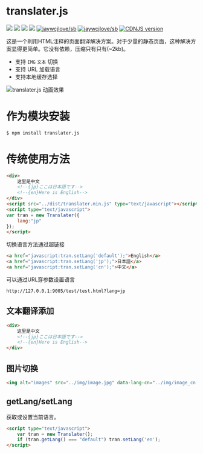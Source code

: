# translater.js

[![](https://jaywcjlove.github.io/sb/ico/npm.svg)](https://www.npmjs.com/package/translater.js) [![](http://jaywcjlove.github.io/sb/status/no-dependencies.svg)](#) [![](http://jaywcjlove.github.io/sb/status/stable.svg)](#) [![](https://jaywcjlove.github.io/sb/license/mit.svg)](#) [![jaywcjlove/sb](https://jaywcjlove.github.io/sb/lang/chinese.svg)](https://jaywcjlove.github.io/translater.js/?lang=cn) [![jaywcjlove/sb](https://jaywcjlove.github.io/sb/lang/english.svg)](https://jaywcjlove.github.io/translater.js/?lang=en) [![CDNJS version](https://img.shields.io/cdnjs/v/translater.js.svg)](https://cdnjs.com/libraries/translater.js)

这是一个利用HTML注释的页面翻译解决方案。对于少量的静态页面，这种解决方案显得更简单。它没有依赖，压缩只有只有(~2kb)。

- 支持 `IMG` `文本` 切换
- 支持 URL 加载语言
- 支持本地缓存选择

![translater.js 动画效果](translater.js.gif)

# 作为模块安装

```bash
$ npm install translater.js
```

# 传统使用方法

```html
<div>
    这里是中文
    <!--{jp}ここは日本語です-->
    <!--{en}Here is English-->
</div>
<script src="../dist/translater.min.js" type="text/javascript"></script>
<script type="text/javascript">
var tran = new Translater({
    lang:"jp"
});
</script>
```

切换语言方法通过超链接

```html
<a href="javascript:tran.setLang('default');">English</a>
<a href="javascript:tran.setLang('jp');">日本語</a>
<a href="javascript:tran.setLang('cn');">中文</a>
```

可以通过URL穿参数设置语言

```url
http://127.0.0.1:9005/test/test.html?lang=jp
```

## 文本翻译添加

```html
<div>
    这里是中文
    <!--{jp}ここは日本語です-->
    <!--{en}Here is English-->
</div>
```

## 图片切换

```html
<img alt="images" src="../img/image.jpg" data-lang-cn="../img/image_cn.jpg" data-lang-jp="../img/image_jp.jpg" />
```


## getLang/setLang

获取或设置当前语言。

```html
<script type="text/javascript">
    var tran = new Translater();
    if (tran.getLang() === "default") tran.setLang('en');
</script>
```

